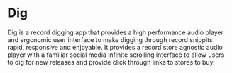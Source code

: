 # Dig

Dig is a record digging app that provides a high performance audio player and ergonomic user interface to make digging through record snippits rapid, responsive and enjoyable. It provides a record store agnostic audio player with a familiar social media infinite scrolling interface to allow users to dig for new releases and provide click through links to stores to buy.